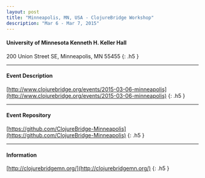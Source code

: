 ```yaml
---
layout: post
title: "Minneapolis, MN, USA - ClojureBridge Workshop"
description: "Mar 6 - Mar 7, 2015"
---
```


#### University of Minnesota Kenneth H. Keller Hall

200 Union Street SE, Minneapolis, MN 55455
{: .h5 }

---

#### Event Description

[http://www.clojurebridge.org/events/2015-03-06-minneapolis](http://www.clojurebridge.org/events/2015-03-06-minneapolis)
{: .h5 }

---

#### Event Repository

[https://github.com/ClojureBridge-Minneapolis](https://github.com/ClojureBridge-Minneapolis)
{: .h5 }

---

#### Information

[http://clojurebridgemn.org/](http://clojurebridgemn.org/)
{: .h5 }
